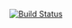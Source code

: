 [![Build Status](https://travis-ci.org/Sarosim/django-blog.svg?branch=master)](https://travis-ci.org/Sarosim/django-blog)

